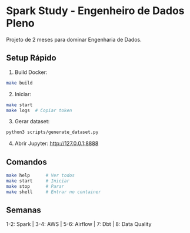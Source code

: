 # Spark Study - Engenheiro de Dados Pleno

Projeto de 2 meses para dominar Engenharia de Dados.

## Setup Rápido

1. Build Docker:
```bash
make build
```

2. Iniciar:
```bash
make start
make logs  # Copiar token
```

3. Gerar dataset:
```bash
python3 scripts/generate_dataset.py
```

4. Abrir Jupyter: http://127.0.0.1:8888

## Comandos
```bash
make help      # Ver todos
make start     # Iniciar
make stop      # Parar
make shell     # Entrar no container
```

## Semanas

1-2: Spark | 3-4: AWS | 5-6: Airflow | 7: Dbt | 8: Data Quality
